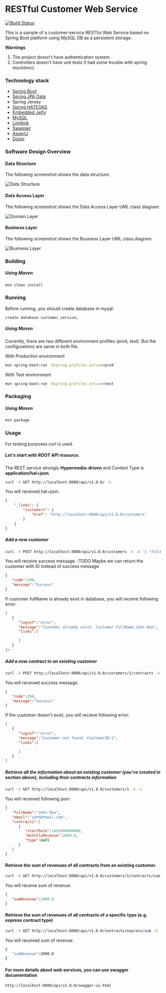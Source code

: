 # RESTful Customer Web Service

[![Build Status](https://api.travis-ci.org/repositories/OnurKaraduman/customer-service.svg)](https://travis-ci.org/OnurKaraduman/customer-service)


This is a sample of a customer-service RESTful Web Service based on Spring Boot platform using MySQL DB as a persistent storage.

**Warnings**
1. The project doesn't have authentication system.
1. Controllers doesn't have unit tests (I had some trouble with spring mockmvc).


### Technology stack
* [Spring Boot](http://projects.spring.io/spring-boot/)
* [Spring JPA Data](http://projects.spring.io/spring-data-jpa/)
* Spring Jersey
* [Spring HATEOAS](http://projects.spring.io/spring-hateoas/)
* [Embedded Jetty](https://www.eclipse.org/jetty/)
* [MySQL](https://www.mysql.com/)
* [Lombok](https://projectlombok.org/)
* [Swagger](http://swagger.io/)
* [AssertJ](http://joel-costigliola.github.io/assertj/)
* [Dozer](http://dozer.sourceforge.net/documentation/usage.html)
 

### Software Design Overview

#### Data Structure
 
 The following screenshot shows the data structure:
 
 ![Data Structure](uml/class-diagrams/entity_classDiagram_v2.png)
 
#### Data Access Layer
  
  The following screenshot shows the Data Access Layer UML class diagram:
  
  ![Domain Layer](uml/class-diagrams/domainLayer_classDiagram.png)
 
#### Business Layer
 
 The following screenshot shows the Business Layer UML class diagram:
 
 ![Business Layer](uml/class-diagrams/businessLayer_classDiagram.png)
 
 
### Building

##### Using Maven

````sh
mvn clean install
````

### Running 

Before running, you should create database in mysql:

````
create database customer_service;
````

##### Using Maven
Currently, there are two different environment profiles (prod, test). But the configurations are same in both file.


With Production environment

````sh
mvn spring-boot:run -Dspring.profiles.active=prod
`````

With Test environment

````sh
mvn spring-boot:run -Dspring.profiles.active=test
`````

### Packaging

##### Using Maven

```` sh
mvn package
````

### Usage

For testing purposes curl is used.

##### Let's start with **ROOT** API resource.

The REST service strongly **Hypermedia-driven** and Content Type is **application/hal+json**.

````sh
curl -X GET http://localhost:8080/api/v1.0.0/ -k
````

You will received hal+json.
````json
{
    "_links": {
        "customers": {
            "href": "http://localhost:8080/api/v1.0.0/customers"
        }
    }
}
````
##### Add a new customer

````sh
curl -X POST http://localhost:8080/api/v1.0.0/customers -k -d '{ "fullName":"John Doe", "email":"john@tmail.com" }' -H 'Content-Type: application/json'
````

You will receive success message.
:TODO Maybe we can return the customer with ID instead of success message
````json
{  
   "code":200,
   "message":"Success"
}
````

If customer fullName is already exist in database, you will receive following error:

````json
[  
   {  
      "logref":"error",
      "message":"Customer already exist. Customer FullName:John Doe",
      "links":[  

      ]
   }
]⏎
````


##### Add a new contract to an existing customer

````sh
curl -X POST http://localhost:8080/api/v1.0.0/customers/1/contracts -k -d '{"startDate":"2017-04-01","monthlyRevenue":"2000","type":"express"}' -H 'Content-Type: application/json'
````
You will received success message.
````json
{  
   "code":200,
   "message":"Success"
}
````

If the customer doesn't exist, you will recieve following error:
````json
[  
   {  
      "logref":"error",
      "message":"Customer not found. CustomerID:1",
      "links":[  

      ]
   }
]
````

##### Retrieve all the information about an existing customer (you've created in section above), including their contracts information

````sh
curl -X GET http://localhost:8080/api/v1.0.0/customers/1 -k -v
````

You will received following json:

````json
{  
   "fullName":"John Doe",
   "email":"john@tmail.com",
   "contracts":[  
      {  
         "startDate":1491004800000,
         "monthlyRevenue":2000.0,
         "type":null
      }
   ]
}
````

#### Retrieve the sum of revenues of all contracts from an existing customer.

````sh
curl -X GET http://localhost:8080/api/v1.0.0/customers/1/contracts/sum -k -v
````

You will receive sum of revenue.

````json
{  
   "sumRevenue":2000.0
}
````

#### Retrieve the sum of revenues of all contracts of a specific type (e.g. express contract type)

````sh
curl -X GET http://localhost:8080/api/v1.0.0/contracts/express/sum -k -v
````

You will received sum of revenue

````sh
{  
   "sumRevenue":2000.0
}
````
#### For more details about web services, you can use swagger documentation
````sh
http://localhost:8080/api/v1.0.0/swagger-ui.html
````